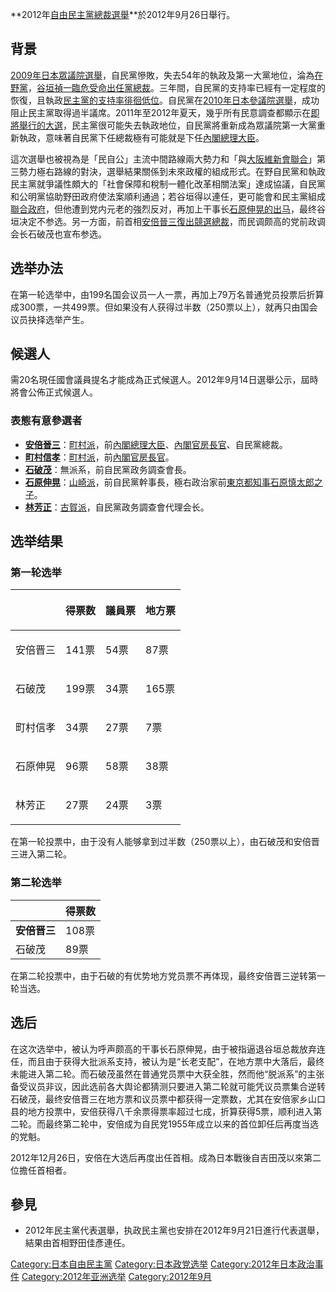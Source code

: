 **2012年[自由民主黨總裁選舉](https://zh.wikipedia.org/wiki/自由民主黨_\(日本\) "wikilink")**於2012年9月26日舉行。

## 背景

[2009年日本眾議院選舉](https://zh.wikipedia.org/wiki/第45屆日本眾議院議員總選舉 "wikilink")，自民黨慘敗，失去54年的執政及第一大黨地位，淪為[在野黨](https://zh.wikipedia.org/wiki/在野黨 "wikilink")，[谷垣禎一臨危受命出任黨總裁](https://zh.wikipedia.org/wiki/谷垣禎一 "wikilink")。三年間，自民黨的支持率已經有一定程度的恢復，且執政[民主黨的支持率徘徊低位](https://zh.wikipedia.org/wiki/民主黨_\(日本\) "wikilink")。自民黨在[2010年日本參議院選舉](https://zh.wikipedia.org/wiki/第22屆日本參議院議員通常選舉 "wikilink")，成功阻止民主黨取得過半議席。2011年至2012年夏天，幾乎所有民意調查都顯示在[即將舉行的大選](https://zh.wikipedia.org/wiki/第46屆日本眾議院議員總選舉 "wikilink")，民主黨很可能失去執政地位，自民黨將重新成為眾議院第一大黨重新執政，意味著自民黨下任總裁極有可能就是下任[內閣總理大臣](../Page/日本內閣總理大臣.md "wikilink")。

這次選舉也被視為是「民自公」主流中間路線兩大勢力和「與[大阪維新會聯合](../Page/大阪維新會.md "wikilink")」第三勢力極右路線的對決，選舉結果關係到未來政權的組成形式。在野自民黨和執政民主黨就爭議性頗大的「社會保障和稅制一體化改革相關法案」達成協議，自民黨和公明黨協助野田政府使法案順利通過；若谷垣得以連任，更可能會和民主黨組成[聯合政府](../Page/聯合政府.md "wikilink")，但他遭到党内元老的強烈反对，再加上干事长[石原伸晃的出马](../Page/石原伸晃.md "wikilink")，最终谷垣决定不参选。另一方面，前首相[安倍晉三復出競選總裁](https://zh.wikipedia.org/wiki/安倍晉三 "wikilink")，而民调颇高的党前政调会长石破茂也宣布参选。

## 选举办法

在第一轮选举中，由199名国会议员一人一票，再加上79万名普通党员投票后折算成300票，一共499票。但如果没有人获得过半数（250票以上），就再只由国会议员抉择选举产生。

## 候選人

需20名現任國會議員提名才能成為正式候選人。2012年9月14日選舉公示，屆時將會公佈正式候選人。

### 表態有意參選者

  - **[安倍晉三](https://zh.wikipedia.org/wiki/安倍晉三 "wikilink")**：[町村派](../Page/清和政策研究會.md "wikilink")，前[內閣總理大臣](../Page/日本內閣總理大臣.md "wikilink")、[內閣官房長官](https://zh.wikipedia.org/wiki/內閣官房長官 "wikilink")、自民黨總裁。
  - **[町村信孝](../Page/町村信孝.md "wikilink")**：[町村派](../Page/清和政策研究會.md "wikilink")，前[內閣官房長官](https://zh.wikipedia.org/wiki/內閣官房長官 "wikilink")。
  - **[石破茂](../Page/石破茂.md "wikilink")**：無派系，前自民黨政务調查會長。
  - **[石原伸晃](../Page/石原伸晃.md "wikilink")**：[山崎派](https://zh.wikipedia.org/wiki/近未來政治研究會 "wikilink")，前自民黨幹事長，極右政治家前[東京都知事](../Page/東京都知事.md "wikilink")[石原慎太郎之子](../Page/石原慎太郎.md "wikilink")。
  - **[林芳正](../Page/林芳正.md "wikilink")**：[古賀派](../Page/宏池會.md "wikilink")，自民黨政务調查會代理会长。

## 选举结果

### 第一轮选举

<table>
<thead>
<tr class="header">
<th></th>
<th><p>得票数</p></th>
<th><p>議員票</p></th>
<th><p>地方票</p></th>
</tr>
</thead>
<tbody>
<tr class="odd">
<td><p>安倍晋三</p></td>
<td><p>141票</p></td>
<td><p>54票</p></td>
<td><p>87票</p></td>
</tr>
<tr class="even">
<td><p>石破茂</p></td>
<td><p>199票</p></td>
<td><p>34票</p></td>
<td><p>165票</p></td>
</tr>
<tr class="odd">
<td><p>町村信孝</p></td>
<td><p>34票</p></td>
<td><p>27票</p></td>
<td><p>7票</p></td>
</tr>
<tr class="even">
<td><p>石原伸晃</p></td>
<td><p>96票</p></td>
<td><p>58票</p></td>
<td><p>38票</p></td>
</tr>
<tr class="odd">
<td><p>林芳正</p></td>
<td><p>27票</p></td>
<td><p>24票</p></td>
<td><p>3票</p></td>
</tr>
</tbody>
</table>

在第一轮投票中，由于没有人能够拿到过半数（250票以上），由石破茂和安倍晋三进入第二轮。

### 第二轮选举

|          | 得票数  |
| -------- | ---- |
| **安倍晋三** | 108票 |
| 石破茂      | 89票  |

在第二轮投票中，由于石破的有优势地方党员票不再体现，最终安倍晋三逆转第一轮当选。

## 选后

在这次选举中，被认为呼声颇高的干事长石原伸晃，由于被指逼退谷垣总裁放弃连任，而且由于获得大批派系支持，被认为是“长老支配”，在地方票中大落后，最终未能进入第二轮。而石破茂虽然在普通党员票中大获全胜，然而他“脱派系”的主张备受议员非议，因此选前各大舆论都猜测只要进入第二轮就可能凭议员票集合逆转石破茂，最终安倍晋三在地方票和议员票中都获得一定票数，尤其在安倍家乡山口县的地方投票中，安倍获得八千余票得票率超过七成，折算获得5票，顺利进入第二轮。而最终第二轮中，安倍成为自民党1955年成立以来的首位卸任后再度当选的党魁。

2012年12月26日，安倍在大选后再度出任首相。成為日本戰後自吉田茂以來第二位擔任首相者。

## 參見

  - 2012年民主黨代表選舉，执政民主黨也安排在2012年9月21日進行代表選舉，結果由首相野田佳彥連任。

[Category:日本自由民主黨](https://zh.wikipedia.org/wiki/Category:日本自由民主黨 "wikilink")
[Category:日本政党选举](https://zh.wikipedia.org/wiki/Category:日本政党选举 "wikilink")
[Category:2012年日本政治事件](https://zh.wikipedia.org/wiki/Category:2012年日本政治事件 "wikilink")
[Category:2012年亚洲选举](https://zh.wikipedia.org/wiki/Category:2012年亚洲选举 "wikilink")
[Category:2012年9月](https://zh.wikipedia.org/wiki/Category:2012年9月 "wikilink")